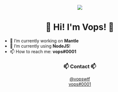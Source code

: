 <p align=center>
  <img src="https://avatars3.githubusercontent.com/u/55073114?s=200"/>
</p>
<h1 align=center>👋 Hi! I'm Vops! 👋</h1>

- 🔭 I’m currently working on **Mantle**
- 🌱 I’m currently using **NodeJS**!
- 📫 How to reach me: **vops#0001**

<h3 align=center>📫 Contact 📫</h1>
  <p align=center>
    <a href="https://twitter.com/vopswtf">@vopswtf</a>
    <br>
    <a href="https://discord.gg/AN8WYsX">vops#0001</a>
  </p>
